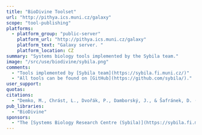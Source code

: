 ```yaml
---
title: "BioDivine Toolset"
url: "http://pithya.ics.muni.cz/galaxy"
scope: "tool-publishing"
platforms:
  - platform_group: "public-server"
    platform_url: "http://pithya.ics.muni.cz/galaxy"
    platform_text: "Galaxy server. "
    platform_location: CZ
summary: "Systems biology tools implemented by the Sybila team."
image: "/src/use/biodivine/sybila.png"
comments:
  - "Tools implemented by [Sybila team](https://sybila.fi.muni.cz/)"
  - "All tools can be found on [GitHub](https://github.com/sybila/)."
user_support:
quotas:
citations:
  - "Demko, M., Chrást, L., Dvořák, P., Damborský, J., & Šafránek, D. (2019). [Computational Modelling of Metabolic Burden and Substrate Toxicity in Escherichia coli Carrying a Synthetic Metabolic Pathway](https://doi.org/10.3390/microorganisms7110553). *Microorganisms*, 7(11), 553. doi: 10.3390/microorganisms7110553"
pub_libraries:
  - "BioDivine"
sponsors:
  - "The [Systems Biology Research Centre (Sybila)](https://sybila.fi.muni.cz/) located at the [Faculty of Informatics of Masaryk University](https://www.fi.muni.cz/index.html.en) in Brno, Czechia"
---
```

